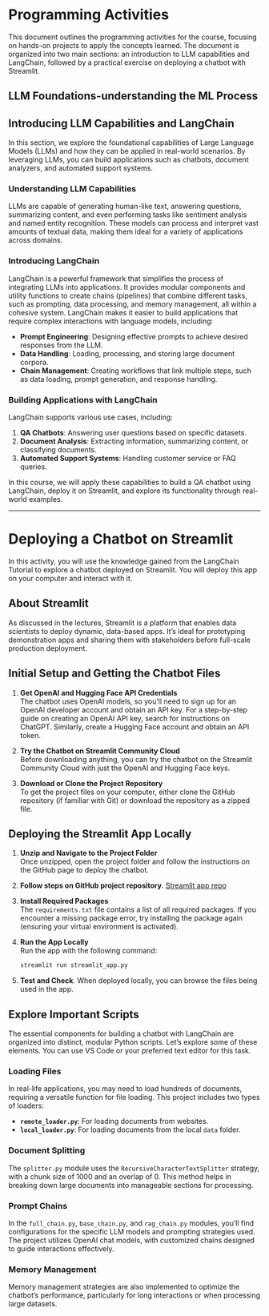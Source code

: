 # Programming Activities

This document outlines the programming activities for the course, focusing on hands-on projects to apply the concepts learned. The document is organized into two main sections: an introduction to LLM capabilities and LangChain, followed by a practical exercise on deploying a chatbot with Streamlit.

## LLM Foundations-understanding the ML Process 

## Introducing LLM Capabilities and LangChain

In this section, we explore the foundational capabilities of Large Language Models (LLMs) and how they can be applied in real-world scenarios. By leveraging LLMs, you can build applications such as chatbots, document analyzers, and automated support systems.

### Understanding LLM Capabilities
LLMs are capable of generating human-like text, answering questions, summarizing content, and even performing tasks like sentiment analysis and named entity recognition. These models can process and interpret vast amounts of textual data, making them ideal for a variety of applications across domains.

### Introducing LangChain
LangChain is a powerful framework that simplifies the process of integrating LLMs into applications. It provides modular components and utility functions to create chains (pipelines) that combine different tasks, such as prompting, data processing, and memory management, all within a cohesive system. LangChain makes it easier to build applications that require complex interactions with language models, including:

- **Prompt Engineering**: Designing effective prompts to achieve desired responses from the LLM.
- **Data Handling**: Loading, processing, and storing large document corpora.
- **Chain Management**: Creating workflows that link multiple steps, such as data loading, prompt generation, and response handling.

### Building Applications with LangChain
LangChain supports various use cases, including:

1. **QA Chatbots**: Answering user questions based on specific datasets.
2. **Document Analysis**: Extracting information, summarizing content, or classifying documents.
3. **Automated Support Systems**: Handling customer service or FAQ queries.

In this course, we will apply these capabilities to build a QA chatbot using LangChain, deploy it on Streamlit, and explore its functionality through real-world examples.

---


# Deploying a Chatbot on Streamlit
In this activity, you will use the knowledge gained from the LangChain Tutorial to explore a chatbot deployed on Streamlit. You will deploy this app on your computer and interact with it.

## About Streamlit

As discussed in the lectures, Streamlit is a platform that enables data scientists to deploy dynamic, data-based apps. It’s ideal for prototyping demonstration apps and sharing them with stakeholders before full-scale production deployment.

## Initial Setup and Getting the Chatbot Files

1. **Get OpenAI and Hugging Face API Credentials**  
   The chatbot uses OpenAI models, so you’ll need to sign up for an OpenAI developer account and obtain an API key. For a step-by-step guide on creating an OpenAI API key, search for instructions on ChatGPT. Similarly, create a Hugging Face account and obtain an API token.

2. **Try the Chatbot on Streamlit Community Cloud**  
   Before downloading anything, you can try the chatbot on the Streamlit Community Cloud with just the OpenAI and Hugging Face keys.

3. **Download or Clone the Project Repository**  
   To get the project files on your computer, either clone the GitHub repository (if familiar with Git) or download the repository as a zipped file.

## Deploying the Streamlit App Locally

1. **Unzip and Navigate to the Project Folder**  
   Once unzipped, open the project folder and follow the instructions on the GitHub page to deploy the chatbot.

2. **Follow steps on GitHub project repository**. [Streamlit app repo](https://github.com/worldbank/RAG-Based-ChatBot-Example)


3. **Install Required Packages**  
   The `requirements.txt` file contains a list of all required packages. If you encounter a missing package error, try installing the package again (ensuring your virtual environment is activated).

4. **Run the App Locally**  
   Run the app with the following command:  
   ```bash
   streamlit run streamlit_app.py
   ```
5. **Test and Check**. When deployed locally, you can browse the files being used in the app.

## Explore Important Scripts

The essential components for building a chatbot with LangChain are organized into distinct, modular Python scripts. Let’s explore some of these elements. You can use VS Code or your preferred text editor for this task.

### Loading Files
In real-life applications, you may need to load hundreds of documents, requiring a versatile function for file loading. This project includes two types of loaders:
- **`remote_loader.py`**: For loading documents from websites.
- **`local_loader.py`**: For loading documents from the local `data` folder.

### Document Splitting
The `splitter.py` module uses the `RecursiveCharacterTextSplitter` strategy, with a chunk size of 1000 and an overlap of 0. This method helps in breaking down large documents into manageable sections for processing.

### Prompt Chains
In the `full_chain.py`, `base_chain.py`, and `rag_chain.py` modules, you’ll find configurations for the specific LLM models and prompting strategies used. The project utilizes OpenAI chat models, with customized chains designed to guide interactions effectively.

### Memory Management
Memory management strategies are also implemented to optimize the chatbot’s performance, particularly for long interactions or when processing large datasets.


